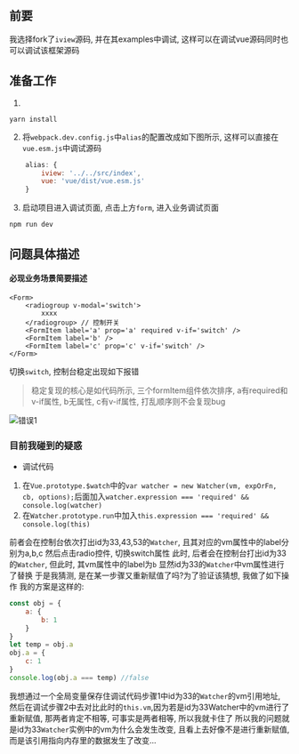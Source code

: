 ## 前要
我选择fork了`iview`源码, 并在其examples中调试, 这样可以在调试vue源码同时也可以调试该框架源码
## 准备工作
1. 
```
yarn install
```
2. 将`webpack.dev.config.js`中`alias`的配置改成如下图所示, 这样可以直接在`vue.esm.js`中调试源码
```js
    alias: {
        iview: '../../src/index',
        vue: 'vue/dist/vue.esm.js'
    }
```
3. 启动项目进入调试页面, 点击上方`form`, 进入业务调试页面
```
npm run dev
```
## 问题具体描述

#### 必现业务场景简要描述
```
<Form>
    <radiogroup v-modal='switch'>
        xxxx
    </radiogroup> // 控制开关
    <FormItem label='a' prop='a' required v-if='switch' />
    <FormItem label='b' />
    <FormItem label='c' prop='c' v-if='switch' />
</Form>
```
切换`switch`, 控制台稳定出现如下报错
> 稳定复现的核心是如代码所示, 三个formItem组件依次排序, a有required和v-if属性, b无属性, c有v-if属性, 打乱顺序则不会复现bug

![错误1](https://pic3.zhimg.com/80/v2-f88babfd04412ab61374ad2073400cf8_720w.jpg?source=1940ef5c)


### 目前我碰到的疑惑
* 调试代码
1. 在`Vue.prototype.$watch`中的`var watcher = new Watcher(vm, expOrFn, cb, options);`后面加入`watcher.expression === 'required' && console.log(watcher)`
2. 在`Watcher.prototype.run`中加入`this.expression === 'required' && console.log(this)`

前者会在控制台依次打出id为33,43,53的`Watcher`, 且其对应的vm属性中的label分别为a,b,c
然后点击radio控件, 切换switch属性
此时, 后者会在控制台打出id为33的`Watcher`, 但此时, 其vm属性中的label为`b`
显然id为33的`Watcher`中vm属性进行了替换
于是我猜测, 是在某一步骤又重新赋值了吗?为了验证该猜想, 我做了如下操作
我的方案是这样的:
```js
const obj = {
    a: {
        b: 1
    }
}
let temp = obj.a
obj.a = {
    c: 1
}
console.log(obj.a === temp) //false
```
我想通过一个全局变量保存住调试代码步骤1中id为33的`Watcher`的vm引用地址, 然后在调试步骤2中去对比此时的`this.vm`,因为若是id为33Watcher中的vm进行了重新赋值, 那两者肯定不相等, 可事实是两者相等, 所以我就卡住了
所以我的问题就是id为33`Watcher`实例中的vm为什么会发生改变, 且看上去好像不是进行重新赋值, 而是该引用指向内存里的数据发生了改变...

